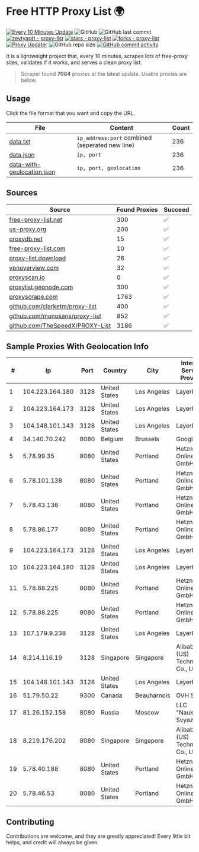 
# Free HTTP Proxy List 🌍

[![Every 10 Minutes Update](https://github.com/mertguvencli/http-proxy-list/actions/workflows/main.yml/badge.svg?branch=main)](https://github.com/mertguvencli/http-proxy-list/actions/workflows/main.yml)
![GitHub](https://img.shields.io/github/license/mertguvencli/http-proxy-list)
![GitHub last commit](https://img.shields.io/github/last-commit/mertguvencli/http-proxy-list)
[![zevtyardt - proxy-list](https://img.shields.io/static/v1?label=zevtyardt&message=proxy-list&color=blue&logo=github)](https://github.com/zevtyardt/proxy-list "Go to GitHub repo")
[![stars - proxy-list](https://img.shields.io/github/stars/zevtyardt/proxy-list?style=social)](https://github.com/zevtyardt/proxy-list)
[![forks - proxy-list](https://img.shields.io/github/forks/zevtyardt/proxy-list?style=social)](https://github.com/zevtyardt/proxy-list)
[![Proxy Updater](https://github.com/zevtyardt/proxy-list/workflows/Proxy%20Updater/badge.svg)](https://github.com/zevtyardt/proxy-list/actions?query=workflow:"Proxy+Updater")
![GitHub repo size](https://img.shields.io/github/repo-size/zevtyardt/proxy-list)
[![GitHub commit activity](https://img.shields.io/github/commit-activity/m/zevtyardt/proxy-list?logo=commits)](https://github.com/zevtyardt/proxy-list/commits/main)

It is a lightweight project that, every 10 minutes, scrapes lots of free-proxy sites, validates if it works, and serves a clean proxy list.

> Scraper found **7084** proxies at the latest update. Usable proxies are below.

## Usage

Click the file format that you want and copy the URL.

|File|Content|Count|
|----|-------|-----|
|[data.txt](https://raw.githubusercontent.com/mertguvencli/http-proxy-list/main/proxy-list/data.txt)|`ip_address:port` combined (seperated new line)|236|
|[data.json](https://raw.githubusercontent.com/mertguvencli/http-proxy-list/main/proxy-list/data.json)|`ip, port`|236|
|[data-with-geolocation.json](https://raw.githubusercontent.com/mertguvencli/http-proxy-list/main/proxy-list/data-with-geolocation.json)|`ip, port, geolocation`|236|

## Sources

|Source|Found Proxies|Succeed|
|------|-------------|-------|
|[free-proxy-list.net](https://free-proxy-list.net)|300|✅|
|[us-proxy.org](https://www.us-proxy.org)|200|✅|
|[proxydb.net](http://proxydb.net)|15|✅|
|[free-proxy-list.com](https://free-proxy-list.com/?page=&port=&type%5B%5D=http&type%5B%5D=https&up_time=0&search=Search)|10|✅|
|[proxy-list.download](https://www.proxy-list.download/HTTP)|26|✅|
|[vpnoverview.com](https://vpnoverview.com/privacy/anonymous-browsing/free-proxy-servers)|32|✅|
|[proxyscan.io](https://www.proxyscan.io)|0|✅|
|[proxylist.geonode.com](https://proxylist.geonode.com/api/proxy-list?limit=300&page=1&sort_by=lastChecked&sort_type=desc&protocols=http,https)|300|✅|
|[proxyscrape.com](https://api.proxyscrape.com/v2/?request=displayproxies&protocol=http&timeout=10000&country=all&ssl=all&anonymity=all)|1763|✅|
|[github.com/clarketm/proxy-list](https://raw.githubusercontent.com/clarketm/proxy-list/master/proxy-list-raw.txt)|400|✅|
|[github.com/monosans/proxy-list](https://raw.githubusercontent.com/monosans/proxy-list/main/proxies/http.txt)|852|✅|
|[github.com/TheSpeedX/PROXY-List](https://raw.githubusercontent.com/TheSpeedX/PROXY-List/master/http.txt)|3186|✅|


## Sample Proxies With Geolocation Info

|#|Ip|Port|Country|City|Internet Service Provider|
|-|--|----|-------|----|-------------------------|
|1|104.223.164.180|3128|United States|Los Angeles|LayerHost|
|2|104.223.164.173|3128|United States|Los Angeles|LayerHost|
|3|104.148.101.143|3128|United States|Los Angeles|LayerHost|
|4|34.140.70.242|8080|Belgium|Brussels|Google LLC|
|5|5.78.99.35|8080|United States|Portland|Hetzner Online GmbH|
|6|5.78.101.138|8080|United States|Portland|Hetzner Online GmbH|
|7|5.78.43.136|8080|United States|Portland|Hetzner Online GmbH|
|8|5.78.86.177|8080|United States|Portland|Hetzner Online GmbH|
|9|104.223.164.173|3128|United States|Los Angeles|LayerHost|
|10|104.223.164.180|3128|United States|Los Angeles|LayerHost|
|11|5.78.88.225|8080|United States|Portland|Hetzner Online GmbH|
|12|5.78.88.225|8080|United States|Portland|Hetzner Online GmbH|
|13|107.179.9.238|3128|United States|Los Angeles|LayerHost|
|14|8.214.116.19|3128|Singapore|Singapore|Alibaba (US) Technology Co., Ltd.|
|15|104.148.101.143|3128|United States|Los Angeles|LayerHost|
|16|51.79.50.22|9300|Canada|Beauharnois|OVH SAS|
|17|81.26.152.158|8080|Russia|Moscow|LLC "Nauka-Svyaz"|
|18|8.219.176.202|8080|Singapore|Singapore|Alibaba (US) Technology Co., Ltd.|
|19|5.78.40.188|8080|United States|Portland|Hetzner Online GmbH|
|20|5.78.46.53|8080|United States|Portland|Hetzner Online GmbH|



## Contributing

Contributions are welcome, and they are greatly appreciated! Every
little bit helps, and credit will always be given.


